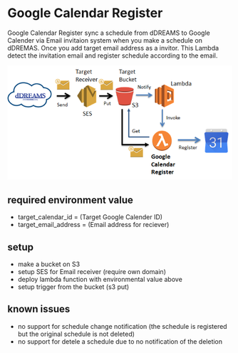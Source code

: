 # Google Calendar Register
Google Calendar Register sync a schedule from dDREAMS to Google Calender via Email invitaion system when you make a schedule on dDREMAS.
Once you add target email address as a invitor. This Lambda detect the invitation email and register schedule according to the email.

![Google Calendar Register](GCR.png)

## required environment value
* target_calendar_id = (Target Google Calender ID)
* target_email_address = (Email address for reciever)

## setup
* make a bucket on S3
* setup SES for Email receiver (require own domain)
* deploy lambda function with environmental value above
* setup trigger from the bucket (s3 put)

## known issues
* no support for schedule change notification (the schedule is registered but the original schedule is not deleted)
* no support for detele a schedule due to no notification of the deletion
